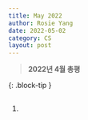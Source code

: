 ```yaml
---
title: May 2022
author: Rosie Yang
date: 2022-05-02
category: CS
layout: post
---
```


> **2022년 4월 총평**
> 
{: .block-tip }

## 
1. 